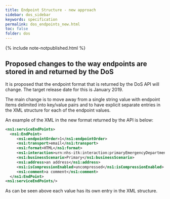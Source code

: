 ```yaml
---
title: Endpoint Structure - new approach
sidebar: dos_sidebar
keywords: specification
permalink: dos_endpoints_new.html
toc: false
folder: dos
---
```


{% include note-notpublished.html %}

## Proposed changes to the way endpoints are stored in and returned by the DoS

It is proposed that the endpoint format that is returned by the DoS API will change. The target release date for this is January 2019.

The main change is to move away from a single string value with endpoint items delimited into key/value pairs and to have explicit separate entries in the XML structure for each of the endpoint values.

An example of the XML in the new format returned by the API is below:

```xml
<ns1:serviceEndPoints>
  <ns1:EndPoint>
     <ns1:endpointOrder>1</ns1:endpointOrder>
     <ns1:transport>email</ns1:transport>
     <ns1:format>HTML</ns1:format>
     <ns1:interaction>urn:nhs-itk:interaction:primaryEmergencyDepartmentRecipientNHS111CDADocument-v2-0</ns1:interaction>
     <ns1:businessScenario>Primary</ns1:businessScenario>
     <ns1:address>an address</ns1:address>
     <ns1:isCompressionEnabled>uncompressed</ns1:isCompressionEnabled>
     <ns1:comment>a comment</ns1:comment>
  </ns1:EndPoint>
<ns1:serviceEndPoints/>
```

As can be seen above each value has its own entry in the XML structure.
